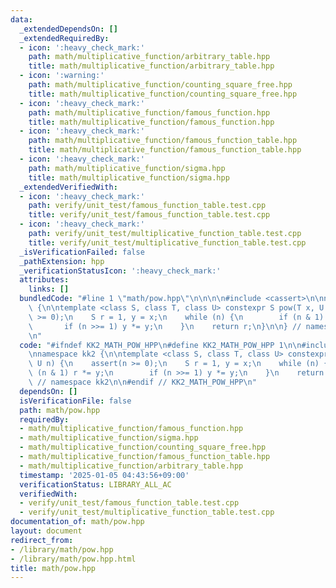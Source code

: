 ```yaml
---
data:
  _extendedDependsOn: []
  _extendedRequiredBy:
  - icon: ':heavy_check_mark:'
    path: math/multiplicative_function/arbitrary_table.hpp
    title: math/multiplicative_function/arbitrary_table.hpp
  - icon: ':warning:'
    path: math/multiplicative_function/counting_square_free.hpp
    title: math/multiplicative_function/counting_square_free.hpp
  - icon: ':heavy_check_mark:'
    path: math/multiplicative_function/famous_function.hpp
    title: math/multiplicative_function/famous_function.hpp
  - icon: ':heavy_check_mark:'
    path: math/multiplicative_function/famous_function_table.hpp
    title: math/multiplicative_function/famous_function_table.hpp
  - icon: ':heavy_check_mark:'
    path: math/multiplicative_function/sigma.hpp
    title: math/multiplicative_function/sigma.hpp
  _extendedVerifiedWith:
  - icon: ':heavy_check_mark:'
    path: verify/unit_test/famous_function_table.test.cpp
    title: verify/unit_test/famous_function_table.test.cpp
  - icon: ':heavy_check_mark:'
    path: verify/unit_test/multiplicative_function_table.test.cpp
    title: verify/unit_test/multiplicative_function_table.test.cpp
  _isVerificationFailed: false
  _pathExtension: hpp
  _verificationStatusIcon: ':heavy_check_mark:'
  attributes:
    links: []
  bundledCode: "#line 1 \"math/pow.hpp\"\n\n\n\n#include <cassert>\n\nnamespace kk2\
    \ {\n\ntemplate <class S, class T, class U> constexpr S pow(T x, U n) {\n    assert(n\
    \ >= 0);\n    S r = 1, y = x;\n    while (n) {\n        if (n & 1) r *= y;\n \
    \       if (n >>= 1) y *= y;\n    }\n    return r;\n}\n\n} // namespace kk2\n\n\
    \n"
  code: "#ifndef KK2_MATH_POW_HPP\n#define KK2_MATH_POW_HPP 1\n\n#include <cassert>\n\
    \nnamespace kk2 {\n\ntemplate <class S, class T, class U> constexpr S pow(T x,\
    \ U n) {\n    assert(n >= 0);\n    S r = 1, y = x;\n    while (n) {\n        if\
    \ (n & 1) r *= y;\n        if (n >>= 1) y *= y;\n    }\n    return r;\n}\n\n}\
    \ // namespace kk2\n\n#endif // KK2_MATH_POW_HPP\n"
  dependsOn: []
  isVerificationFile: false
  path: math/pow.hpp
  requiredBy:
  - math/multiplicative_function/famous_function.hpp
  - math/multiplicative_function/sigma.hpp
  - math/multiplicative_function/counting_square_free.hpp
  - math/multiplicative_function/famous_function_table.hpp
  - math/multiplicative_function/arbitrary_table.hpp
  timestamp: '2025-01-05 04:43:56+09:00'
  verificationStatus: LIBRARY_ALL_AC
  verifiedWith:
  - verify/unit_test/famous_function_table.test.cpp
  - verify/unit_test/multiplicative_function_table.test.cpp
documentation_of: math/pow.hpp
layout: document
redirect_from:
- /library/math/pow.hpp
- /library/math/pow.hpp.html
title: math/pow.hpp
---
```

